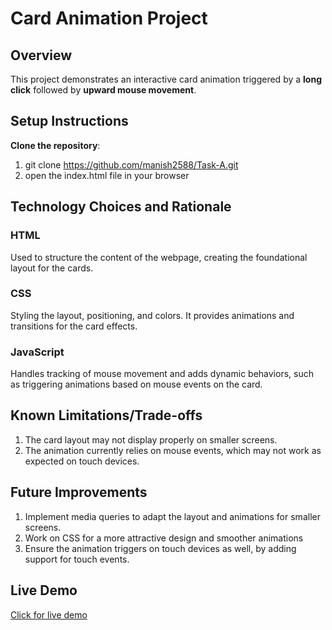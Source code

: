 # Card Animation Project

## Overview
This project demonstrates an interactive card animation triggered by a **long click** followed by **upward mouse movement**.

## Setup Instructions

 **Clone the repository**:
   1. git clone https://github.com/manish2588/Task-A.git
   2. open the index.html file in your browser

## Technology Choices and Rationale

### HTML
Used to structure the content of the webpage, creating the foundational layout for the cards.

### CSS
Styling the layout, positioning, and colors. It provides animations and transitions for the card effects.

### JavaScript
Handles tracking of mouse movement and adds dynamic behaviors, such as triggering animations based on mouse events on the card.

## Known Limitations/Trade-offs
 1. The card layout may not display properly on smaller screens.
 2. The animation currently relies on mouse events, which may not work as expected on touch devices.

## Future Improvements
 1. Implement media queries to adapt the layout and animations for smaller screens.
 2. Work on CSS for a more attractive design and smoother animations
 3. Ensure the animation triggers on touch devices as well, by adding support for touch events.

## Live Demo
[Click for live demo ](https://task-a-lovat.vercel.app/)


